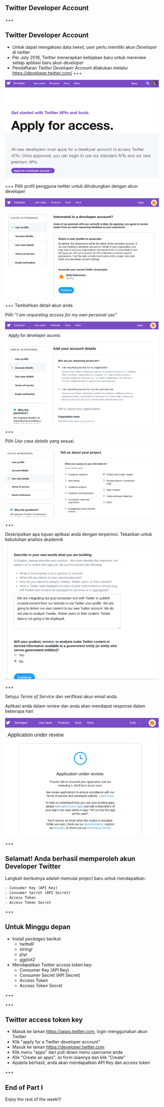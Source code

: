 ## Twitter Developer Account

+++
## Twitter Developer Account

- Untuk dapat mengakses data *tweet*, user perlu memiliki akun *Developer* di twitter
- Per July 2018, Twitter menerapkan kebijakan baru untuk mereview setiap aplikasi baru akun *developer*
- Pendaftaran *Twitter Developer Account* dilakukan melalui https://developer.twitter.com/
+++

![Ade](assets/img/twitterdev-tutorial-02.png)

+++
Pilih profil pengguna twitter untuk dihubungkan dengan akun developer

![Ade](assets/img/twitterdev-tutorial-03.png)

+++
Tambahkan detail akun anda

Pilih *"I am requesting access for my own personal use"*

![Ade](assets/img/twitterdev-tutorial-04.png)

+++

Pilih *Use case details* yang sesuai.

![Ade](assets/img/twitterdev-tutorial-05.png)

+++

Deskripsikan apa tujuan aplikasi anda dengan terperinci. Tekankan untuk kebutuhan analisis akademik

![Ade](assets/img/twitterdev-tutorial-06.png)

+++

Setujui *Terms of Service* dan verifikasi akun email anda.

Aplikasi anda dalam review dan anda akan mendapat response dalam beberapa hari

![Ade](assets/img/twitterdev-tutorial-07.png)

+++
## Selamat! Anda berhasil memperoleh akun Developer Twitter

Langkah berikutnya adalah memulai project baru untuk mendapatkan:

    - Consumer Key (API Key)
    - Consumer Secret (API Secret)
    - Access Token
    - Access Token Secret

+++
## Untuk Minggu depan

- Install _packages_ berikut:
    - twitteR
    - stringr
    - plyr
    - ggplot2
- Mendapatkan Twitter access token key:
    - Consumer Key (API Key)
    - Consumer Secret (API Secret)
    - Access Token
    - Access Token Secret

+++

+++

## Twitter access token key

- Masuk ke laman https://apps.twitter.com, login menggunakan akun Twitter
- Klik "apply for a Twitter developer account"
- Masuk ke laman https://developer.twitter.com
- Klik menu "apps" dari pull-down menu username anda 
- Klik "Create an apps", isi form isiannya dan klik "Create"
- Apabila berhasil, anda akan mendapatkan API Key dan access token

+++
## End of Part I

Enjoy the rest of the week!!!
